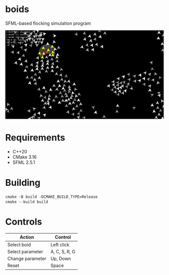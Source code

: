 # boids

SFML-based flocking simulation program

![boids](docs/boids.png)

# Requirements
 * C++20
 * CMake 3.16
 * SFML 2.5.1

# Building

```
cmake -B build -DCMAKE_BUILD_TYPE=Release
cmake --build build
```

# Controls

| Action            | Control         |
| ----------------- | --------------- |
| Select boid       | Left click      |
| Select parameter  | A, C, S, R, G   |
| Change parameter  | Up, Down        |
| Reset             | Space           |
